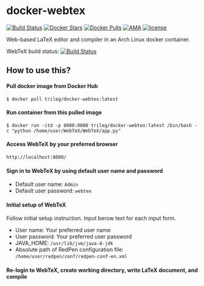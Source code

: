 # docker-webtex
[![Build Status](https://travis-ci.org/trileg/docker-webtex.svg?branch=master)](https://travis-ci.org/trileg/docker-webtex)
[![Docker Stars](https://img.shields.io/docker/stars/trileg/docker-webtex.svg?maxAge=2592000)](https://hub.docker.com/r/trileg/docker-webtex/)
[![Docker Pulls](https://img.shields.io/docker/pulls/trileg/docker-webtex.svg?maxAge=2592000)](https://hub.docker.com/r/trileg/docker-webtex/)
[![AMA](https://img.shields.io/badge/ask%20me-anything-0e7fc0.svg)](https://github.com/trileg/ama)
[![license](https://img.shields.io/github/license/trileg/docker-webtex.svg?maxAge=2592000)](LICENSE)

Web-based LaTeX editor and compiler in an Arch Linux docker container.

WebTeX build status: [![Build Status](https://travis-ci.org/trileg/WebTeX.svg?branch=master)](https://travis-ci.org/trileg/WebTeX)

## How to use this?
#### Pull docker image from Docker Hub
```
$ docker pull trileg/docker-webtex:latest
```

#### Run container from this pulled image
```
$ docker run -itd -p 8080:8080 trileg/docker-webtex:latest /bin/bash -c "python /home/user/WebTeX/WebTeX/app.py"
```

#### Access WebTeX by your preferred browser
```
http://localhost:8080/
```

#### Sign in to WebTeX by using default user name and password
- Default user name: `Admin`
- Default user password: `webtex`

#### Initial setup of WebTeX
Follow initial setup instruction. Input berow text for each input form.
- User name: Your preferred user name
- User password: Your preferred user password
- JAVA_HOME: `/usr/lib/jvm/java-8-jdk`
- Absolute path of RedPen configuration file: `/home/user/redpen/conf/redpen-conf-en.xml`

#### Re-login to WebTeX, create working directory, write LaTeX document, and compile

